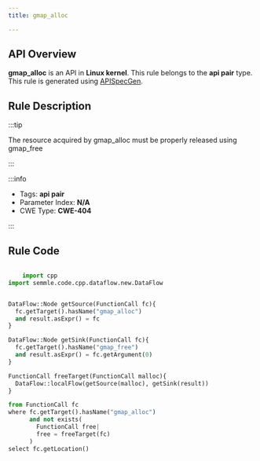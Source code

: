 ```yaml
---
title: gmap_alloc

---
```



## API Overview
**gmap_alloc** is an API in **Linux kernel**. This rule belongs to the **api pair** type. This rule is generated using [APISpecGen](../../tools/APISpecGen).
## Rule Description

:::tip

The resource acquired by gmap_alloc must be properly released using gmap_free

:::

:::info

- Tags: **api pair**
- Parameter Index: **N/A**
- CWE Type: **CWE-404**

:::

## Rule Code
```python

    import cpp
import semmle.code.cpp.dataflow.new.DataFlow


DataFlow::Node getSource(FunctionCall fc){
  fc.getTarget().hasName("gmap_alloc")
  and result.asExpr() = fc
}

DataFlow::Node getSink(FunctionCall fc){
  fc.getTarget().hasName("gmap_free")
  and result.asExpr() = fc.getArgument(0)
}

FunctionCall freeTarget(FunctionCall malloc){
  DataFlow::localFlow(getSource(malloc), getSink(result))
}

from FunctionCall fc
where fc.getTarget().hasName("gmap_alloc")
      and not exists(
        FunctionCall free| 
        free = freeTarget(fc)
      )
select fc.getLocation()

    
```